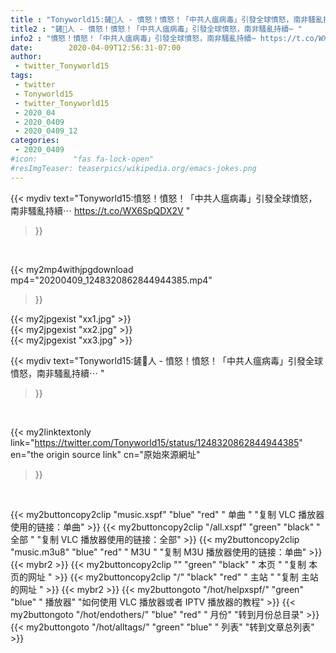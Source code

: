 ```yaml
---
title : "Tonyworld15:鏟🐍人 - 憤怒！憤怒！「中共人瘟病毒」引發全球憤怒，南非騷亂持續⋯ "
title2 : "鏟🐍人 - 憤怒！憤怒！「中共人瘟病毒」引發全球憤怒，南非騷亂持續⋯ "
info2 : "憤怒！憤怒！「中共人瘟病毒」引發全球憤怒，南非騷亂持續⋯ https://t.co/WX6SpQDX2V "
date:        2020-04-09T12:56:31-07:00
author:
 - twitter_Tonyworld15
tags:
 - twitter
 - Tonyworld15
 - twitter_Tonyworld15
 - 2020_04
 - 2020_0409
 - 2020_0409_12
categories:
 - 2020_0409
#icon:        "fas fa-lock-open"
#resImgTeaser: teaserpics/wikipedia.org/emacs-jokes.png
---
```


{{< mydiv text="Tonyworld15:憤怒！憤怒！「中共人瘟病毒」引發全球憤怒，南非騷亂持續⋯ https://t.co/WX6SpQDX2V "
>}}
<br>


{{< my2mp4withjpgdownload mp4="20200409_1248320862844944385.mp4"
>}}

{{< my2jpgexist "xx1.jpg" >}}<br>
{{< my2jpgexist "xx2.jpg" >}}<br>
{{< my2jpgexist "xx3.jpg" >}}<br>



{{< mydiv text="Tonyworld15:鏟🐍人 - 憤怒！憤怒！「中共人瘟病毒」引發全球憤怒，南非騷亂持續⋯ "
>}}
<br>

{{< my2linktextonly link="https://twitter.com/Tonyworld15/status/1248320862844944385"
en="the origin source link" cn="原始來源網址"
>}}


<br>

{{< my2buttoncopy2clip "music.xspf"        "blue"   "red"    " 单曲 "  "复制 VLC 播放器使用的链接：单曲" >}} {{< my2buttoncopy2clip "/all.xspf"         "green"  "black"  " 全部 "  "复制 VLC 播放器使用的链接：全部" >}} {{< my2buttoncopy2clip "music.m3u8"        "blue"   "red"    " M3U  "    "复制 M3U 播放器使用的链接：单曲" >}} {{< mybr2 >}} {{< my2buttoncopy2clip ""                  "green"  "black"  " 本页 "    "复制 本页的网址 " >}} {{< my2buttoncopy2clip "/"                 "black"  "red"    " 主站 "    "复制 主站的网址 " >}} {{< mybr2 >}} {{< my2buttongoto      "/hot/helpxspf/"    "green"  "blue"   " 播放器" "如何使用 VLC 播放器或者 IPTV 播放器的教程" >}} {{< my2buttongoto      "/hot/endothers/"   "blue"   "red"    " 月份"   "转到月份总目录" >}} {{< my2buttongoto      "/hot/alltags/"     "green"  "blue"   " 列表"   "转到文章总列表" >}} 
